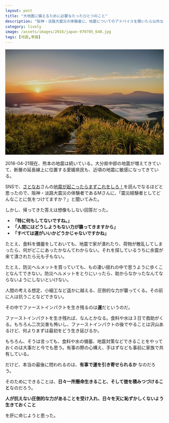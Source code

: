 ```yaml
---
layout: post
title: "大地震に備えるために必要なたったひとつのこと"
description: "阪神・淡路大震災の体験者に、地震についてのアドバイスを聞いたら以外な言葉が返ってきた。"
category: lively
image: /assets/images/2016/japan-970705_640.jpg
tags: [地震,準備]
---
```


![阿蘇山](/assets/images/2016/japan-970705_640.jpg)

2016-04-21現在、熊本の地震は続いている。大分県中部の地震が増えてきていて、断層の延長線上に位置する愛媛県民も、近頃の地震に敏感になってきている。

SNSで、[さとなお](http://www.satonao.com/)さんの[地震が起こったらまずこれをしろ！](http://www.satonao.com/column/variety/jishin.html)を読んでなるほどと思ったので、阪神・淡路大震災の体験者であるMさんに、「震災経験者としてどんなことに気をつけてますか？」と聞いてみた。

しかし、帰ってきた答えは想像もしない回答だった。

* **「特に何もしてないですね。」**
* **「人間にはどうしようもない力が襲ってきますから」**
* **「すべては運がいいかどうかじゃないですかね」**

たとえ、食料を備蓄をしておいても、地震で家が潰れたり、荷物が散乱してしまったら、何がどこにあったかなんてわからない。それを探しているうちに余震が来て潰されたら元も子もない。

たとえ、防災ヘルメットを買っていても、もの凄い揺れの中で思うように歩くことなんてできない。防災ヘルメットをとりにいったら、助からなかったなんてならないようにしないといけない。

人間の考える想定、小細工など遥かに越える、圧倒的な力が襲ってくる。その前に人は抗うことなどできない。

その中でファーストインパクトを生き残るのは**運**だというのだ。

ファーストインパクトを生き残れば、なんとかなる。食料や水は３日で救助がくる。もちろん二次災害も怖いし、ファーストインパクトの後でやることは沢山あるけど、何よりまずは最初をどう生き延びるか。

もちろん、そうは言っても、食料や水の備蓄、地震対策などできることをやっておくのは大事だと今でも思う。有事の際の心構え、手はずなども事前に家族で共有している。

だけど、本当の最後に問われるのは、**有事で運を引き寄せられるか** なのだろう。

そのためにできることは、**日々一所懸命生きること、そして徳を積みつづけること**なのだろう。

**人が抗えない圧倒的な力があることを受け入れ、日々を天に恥ずかしくないよう生きておくこと**

を肝に命じようと思った。
